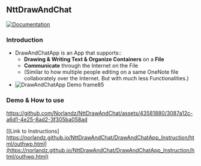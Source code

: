 ## NttDrawAndChat

[![Documentation](https://img.shields.io/badge/Documentation-github-brightgreen.svg?style=for-the-badge)](https://norlandz.github.io/NttDrawAndChat/DrawAndChatApp_Instruction/html/outhwp.html)

### Introduction

*   DrawAndChatApp is an App that supports::
    *   **Drawing & Writing Text & Organize Containers** on a **File**
    *   **Communicate** through the Internet on the File
    *   (Similar to how multiple people editing on a same OneNote file collaborately over the Internet.
        But with much less Functionalities.)
*   ![DrawAndChatApp Demo frame85](https://norlandz.github.io/NttDrawAndChat/DrawAndChatApp_Instruction/image/DrawAndChatApp%20Demo%20frame85.png)

### Demo & How to use

https://github.com/Norlandz/NttDrawAndChat/assets/43581880/3087a12c-a6d1-4e25-8ad2-3f305ba058ad

[[Link to Instructions] https://norlandz.github.io/NttDrawAndChat/DrawAndChatApp_Instruction/html/outhwp.html](https://norlandz.github.io/NttDrawAndChat/DrawAndChatApp_Instruction/html/outhwp.html)
